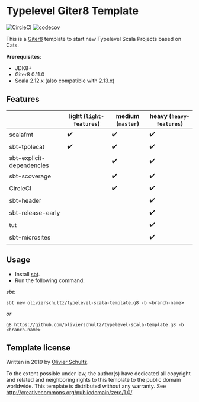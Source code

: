 # Typelevel Giter8 Template 

[![CircleCI](https://circleci.com/gh/olivierschultz/typelevel-template.g8/tree/master.svg?style=svg)](https://circleci.com/gh/olivierschultz/typelevel-template.g8/tree/master)
[![codecov](https://codecov.io/gh/olivierschultz/typelevel-template/branch/master/graphs/badge.svg)](https://codecov.io/gh/olivierschultz/typelevel-template)

This is a [Giter8](http://www.foundweekends.org/giter8/) template to start new Typelevel Scala Projects based on Cats.

__Prerequisites__:
* JDK8+
* Giter8 0.11.0
* Scala 2.12.x (also compatible with 2.13.x)

## Features

|                           | light (`light-features`) | medium (`master`)  | heavy (`heavy-features`) |
|---------------------------|--------------------------|--------------------|--------------------------|
| scalafmt                  | :heavy_check_mark:       | :heavy_check_mark: | :heavy_check_mark:       |
| sbt-tpolecat              | :heavy_check_mark:       | :heavy_check_mark: | :heavy_check_mark:       |
| sbt-explicit-dependencies |                          | :heavy_check_mark: | :heavy_check_mark:       |
| sbt-scoverage             |                          | :heavy_check_mark: | :heavy_check_mark:       |
| CircleCI                  |                          | :heavy_check_mark: | :heavy_check_mark:       |
| sbt-header                |                          |                    | :heavy_check_mark:       |
| sbt-release-early         |                          |                    | :heavy_check_mark:       |
| tut                       |                          |                    | :heavy_check_mark:       |
| sbt-microsites            |                          |                    | :heavy_check_mark:       |

## Usage

* Install [sbt](https://www.scala-sbt.org/1.x/docs/Setup.html).
* Run the following command:

_sbt:_
```
sbt new olivierschultz/typelevel-scala-template.g8 -b <branch-name>
```
_or_
```
g8 https://github.com/olivierschultz/typelevel-scala-template.g8 -b <branch-name>
```

## Template license

Written in 2019 by [Olivier Schultz](https://github.com/olivierschultz).

To the extent possible under law, the author(s) have dedicated all copyright and related and neighboring rights to this 
template to the public domain worldwide. This template is distributed without any warranty. 
See http://creativecommons.org/publicdomain/zero/1.0/.
